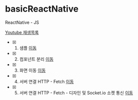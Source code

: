 # basicReactNative
ReactNative - JS

[Youtube 재생목록](https://www.youtube.com/playlist?list=PLIKnSA4GMR4MNR4iYC7_tsc394rZU_tjM)
- [x] 1. 샘플 [이동](https://github.com/doyle-flutter/basicReactNative/tree/main/start)
- [x] 2. 컴포넌트 분리 [이동](https://github.com/doyle-flutter/basicReactNative/tree/main/detachAndState)
- [x] 3. 화면 이동 [이동](https://github.com/doyle-flutter/basicReactNative/tree/main/navigation)
- [x] 4. 서버 연결 HTTP - Fetch [이동](https://github.com/doyle-flutter/basicReactNative/tree/main/httpConnect)
- [x] 5. 서버 연결 HTTP - Fetch - 디자인 및 Socket.io 소켓 통신 [이동](https://github.com/doyle-flutter/basicReactNative/tree/main/httpConnectDesignAndSocketio)
